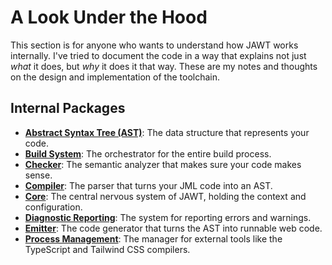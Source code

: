 # A Look Under the Hood

This section is for anyone who wants to understand how JAWT works internally. I've tried to document the code in a way that explains not just *what* it does, but *why* it does it that way. These are my notes and thoughts on the design and implementation of the toolchain.

## Internal Packages

*   [**Abstract Syntax Tree (AST)**](./ast.md): The data structure that represents your code.
*   [**Build System**](./build.md): The orchestrator for the entire build process.
*   [**Checker**](./checker.md): The semantic analyzer that makes sure your code makes sense.
*   [**Compiler**](./compiler.md): The parser that turns your JML code into an AST.
*   [**Core**](./core.md): The central nervous system of JAWT, holding the context and configuration.
*   [**Diagnostic Reporting**](./diagnostic.md): The system for reporting errors and warnings.
*   [**Emitter**](./emitter.md): The code generator that turns the AST into runnable web code.
*   [**Process Management**](./process.md): The manager for external tools like the TypeScript and Tailwind CSS compilers.
